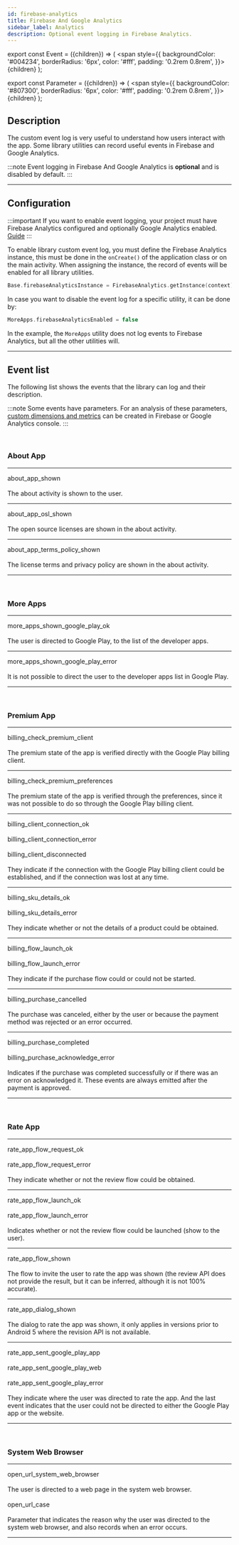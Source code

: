 ```yaml
---
id: firebase-analytics
title: Firebase And Google Analytics
sidebar_label: Analytics
description: Optional event logging in Firebase Analytics.
---
```


export const Event = ({children}) => ( <span style={{
    backgroundColor: '#004234',
    borderRadius: '6px',
    color: '#fff',
    padding: '0.2rem 0.8rem',
}}>{children}</span> );

export const Parameter = ({children}) => ( <span style={{
    backgroundColor: '#807300',
    borderRadius: '6px',
    color: '#fff',
   padding: '0.2rem 0.8rem',
}}>{children}</span> );

## Description

The custom event log is very useful to understand how users interact with the app. Some library utilities can record useful events in Firebase and
Google Analytics.

:::note
Event logging in Firebase And Google Analytics is **optional** and is disabled by default.
:::

---

## Configuration

:::important
If you want to enable event logging, your project must have Firebase Analytics configured and optionally Google Analytics enabled.<br/>
[Guide](https://firebase.google.com/docs/analytics/get-started?platform=android)
:::

To enable library custom event log, you must define the Firebase Analytics instance, this must be done in the `onCreate()` of the
application class or on the main activity. When assigning the instance, the record of events will be enabled for all library utilities.

```kotlin
Base.firebaseAnalyticsInstance = FirebaseAnalytics.getInstance(context)
```

In case you want to disable the event log for a specific utility, it can be done by:
```kotlin
MoreApps.firebaseAnalyticsEnabled = false
```
In the example, the `MoreApps` utility does not log events to Firebase Analytics, but all the other utilities will.

---

## Event list

The following list shows the events that the library can log and their description.

:::note
Some events have <Parameter>parameters.</Parameter> For an analysis of these parameters, 
[custom dimensions and metrics](https://support.google.com/analytics/answer/10075209?hl=en)
can be created in Firebase or Google Analytics console.
:::

<br/>

### About App

---
<Event>about_app_shown</Event><br/><br/>
The about activity is shown to the user.

---
<Event>about_app_osl_shown</Event><br/><br/>
The open source licenses are shown in the about activity.

---
<Event>about_app_terms_policy_shown</Event><br/><br/>
The license terms and privacy policy are shown in the about activity.

---
<br/>



### More Apps

---
<Event>more_apps_shown_google_play_ok</Event><br/><br/>
The user is directed to Google Play, to the list of the developer apps.

---
<Event>more_apps_shown_google_play_error</Event><br/><br/>
It is not possible to direct the user to the developer apps list in Google Play.

---
<br/>



### Premium App

---
<Event>billing_check_premium_client</Event><br/><br/>
The premium state of the app is verified directly with the Google Play billing client.

---
<Event>billing_check_premium_preferences</Event><br/><br/>
The premium state of the app is verified through the preferences, since it was not possible to do so through the Google Play billing client.

---
<Event>billing_client_connection_ok</Event><br/><br/>
<Event>billing_client_connection_error</Event><br/><br/>
<Event>billing_client_disconnected</Event><br/><br/>
They indicate if the connection with the Google Play billing client could be established, and if the connection was lost at any time.

---
<Event>billing_sku_details_ok</Event><br/><br/>
<Event>billing_sku_details_error</Event><br/><br/>
They indicate whether or not the details of a product could be obtained.

---
<Event>billing_flow_launch_ok</Event><br/><br/>
<Event>billing_flow_launch_error</Event><br/><br/>
They indicate if the purchase flow could or could not be started.

---
<Event>billing_purchase_cancelled</Event><br/><br/>
The purchase was canceled, either by the user or because the payment method was rejected or an error occurred.

---
<Event>billing_purchase_completed</Event><br/><br/>
<Event>billing_purchase_acknowledge_error</Event><br/><br/>
Indicates if the purchase was completed successfully or if there was an error on acknowledged it. These events are always emitted after the 
payment is approved.

---
<br/>



### Rate App

---
<Event>rate_app_flow_request_ok</Event><br/><br/>
<Event>rate_app_flow_request_error</Event><br/><br/>
They indicate whether or not the review flow could be obtained.

---
<Event>rate_app_flow_launch_ok</Event><br/><br/>
<Event>rate_app_flow_launch_error</Event><br/><br/>
Indicates whether or not the review flow could be launched (show to the user).

---
<Event>rate_app_flow_shown</Event><br/><br/>
The flow to invite the user to rate the app was shown (the review API does not provide the result, but it can be inferred, although it is not 
100% accurate).

---
<Event>rate_app_dialog_shown</Event><br/><br/>
The dialog to rate the app was shown, it only applies in versions prior to Android 5 where the revision API is not available.

---
<Event>rate_app_sent_google_play_app</Event><br/><br/>
<Event>rate_app_sent_google_play_web</Event><br/><br/>
<Event>rate_app_sent_google_play_error</Event><br/><br/>
They indicate where the user was directed to rate the app. And the last event indicates that the user could not be directed to either the Google Play 
app or the website.

---
<br/>



### System Web Browser

---
<Event>open_url_system_web_browser</Event><br/><br/>
The user is directed to a web page in the system web browser.
<br/><br/>
<Parameter>open_url_case</Parameter><br/><br/>
Parameter that indicates the reason why the user was directed to the system web browser, and also records when an error occurs.

---
<br/>
